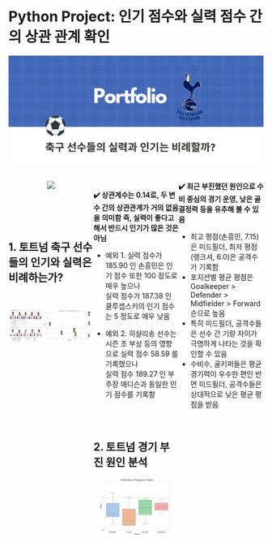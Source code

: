 # Python Project: 인기 점수와 실력 점수 간의 상관 관계 확인


![메인 프로젝트 이미지](tott.png)

<div style="display: flex; justify-content: space-between;">
<div style="width: 48%;">
	
<p align="center">
  <a href="https://twilight-morocco-795.notion.site/1c25cc7bb1dc80de99d8eb4a5bb995d3?source=copy_link"target="_blank">
    <img src="https://img.shields.io/badge/python_project-D14836?style=for-the-badge&logo=python&logoColor=white"/>
  </a>
</p>
<br>
<br>
<br>

## 1. 토트넘 축구 선수들의 인기와 실력은 비례하는가?

<br>

![프로젝트 이미지1](correlation.png)
</div>
<div style="width: 48%;">

<br>

**✔️ 상관계수는 0.14로, 두 변수 간의 상관관계가 거의 없음을 의미함
  즉, 실력이 좋다고 해서 반드시 인기가 많은 것은 아님**
<br>	

- 예외 1. 실력 점수가 185.90 인 손흥민은 인기 점수 또한 100 정도로 매우 높으나  
	실력 점수가 187.38 인 쿨루셉스키의 인기 점수는 5 정도로 매우 낮음

- 예외 2. 히샬리송 선수는 시즌 초 부상 등의 영향으로 실력 점수 58.59 를 기록했으나  
	실력 점수 189.27 인 부주장 매디슨과 동일한 인기 점수를 기록함
 
<br>
<br>

## 2. 토트넘 경기 부진 원인 분석

![프로젝트 이미지2](boxplot.png)
</div>
<div style="width: 48%;">


**✔️ 최근 부진했던 원인으로 수비 중심의 경기 운영, 
     낮은 골 결정력 등을 유추해 볼 수 있음**
  
- 최고 평점(손흥민, 7.15)은 미드필더, 최저 평점(랭크셔, 6.0)은 공격수가 기록함   
- 포지션별 평균 평점은 Goalkeeper > Defender > Midfielder > Forward 순으로 높음   
- 특히 미드필더, 공격수들은 선수 간 기량 차이가 극명하게 나타는 것을 확인할 수 있음   
- 수비수, 골키퍼들은 평균 경기력이 우수한 편인 반면 미드필더, 공격수들은 상대적으로 낮은 평균 평점을 받음 
